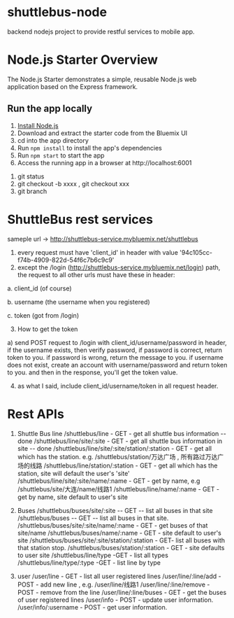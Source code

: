 # shuttlebus-node
backend nodejs project to provide restful services to mobile app.

# Node.js Starter Overview

The Node.js Starter demonstrates a simple, reusable Node.js web application based on the Express framework.

## Run the app locally

1. [Install Node.js][]
2. Download and extract the starter code from the Bluemix UI
3. cd into the app directory
4. Run `npm install` to install the app's dependencies
5. Run `npm start` to start the app
6. Access the running app in a browser at http://localhost:6001

[Install Node.js]: https://nodejs.org/en/download/



1. git status
2. git checkout -b xxxx  , git checkout xxx
3. git branch

# ShuttleBus rest services
sameple url -> http://shuttlebus-service.mybluemix.net/shuttlebus

1. every request must have 'client_id' in header with value '94c105cc-f74b-4909-822d-54f6c7b6c9c9'
2. except the /login (http://shuttlebus-service.mybluemix.net/login) path, the request to all other urls must have these in header:

  a. client_id (of course)

  b. username (the username when you registered)

  c. token (got from /login)

3. How to get the token

  a) send POST request to /login with client_id/username/password in header,
  if the username exists, then verify password, if password is correct, return token to you.
  if password is wrong, return the message to you.
  if username does not exist, create an account with username/password and return token to you.
  and then in the response, you'll get the token value.

4. as what I said, include client_id/username/token in all request header.

# Rest APIs
1. Shuttle Bus line
/shuttlebus/line - GET - get all shuttle bus information  -- done
/shuttlebus/line/site/:site - GET - get all shuttle bus information in site -- done
/shuttlebus/line/site/:site/station/:station - GET - get all which has the station. e.g. /shuttlebus/station/万达广场  , 所有路过万达广场的线路
/shuttlebus/line/station/:station - GET - get all which has the station, site will default the user's 'site'
/shuttlebus/line/site/:site/name/:name - GET - get by name, e.g /shuttlebus/site/大连/name/线路1
/shuttlebus/line/name/:name - GET - get by name, site default to user's site

2. Buses
/shuttlebus/buses/site/:site  -- GET -- list all buses in that site
/shuttlebus/buses  -- GET -- list all buses in that site.
/shuttlebus/buses/site/:site/name/:name - GET - get buses of that site/name
/shuttlebus/buses/name/:name - GET - site default to user's site
/shuttlebus/buses/site/:site/station/:station - GET- list all buses with that station stop.
/shuttlebus/buses/station/:station - GET - site defaults to user site
/shuttlebus/line/type -GET - list all types
/shuttlebus/line/type/:type -GET - list line by type
3. user
/user/line - GET - list all user registered lines
/user/line/:line/add - POST - add new line , e.g. /user/line/线路1
/user/line/:line/remove - POST - remove from the line
/user/line/:line/buses - GET - get the buses of user registered lines
/user/info - POST - update user information.
/user/info/:username - POST - get user information.
